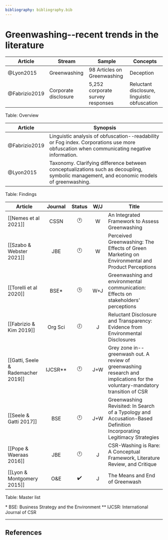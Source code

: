 ```yaml
---
bibliography: bibliography.bib
---
```


# Greenwashing--recent trends in the literature

Article         | Stream                | Sample                            | Concepts
------          | ---                   | -------                           | ---------
@Lyon2015       | Greenwashing          | 98 Articles on Greenwashing       | Deception
@Fabrizio2019   | Corporate disclosure  | 5,252 corporate survey responses  | Reluctant disclosure, linguistic obfuscation
Table: Overview

Article         | Synopsis
---             | ---------------
@Fabrizio2019   | Linguistic analysis of obfuscation--readability or Fog index. Corporations use more obfuscation when communicating negative information.
@Lyon2015       | Taxonomy. Clarifying difference between conceptualizations such as decoupling, symbolic management, and economic models of greenwashing.
Table: Findings

Article                           |Journal| Status           | W/J| Title
------------                      | :-:   | :-:              | :-:| ------------------------------------
[[Nemes et al 2021]]              | CSSN  | :clock1:         | W  | An Integrated Framework to Assess Greenwashing
[[Szabo & Webster 2021]]          | JBE   | :clock12:        | W  | Perceived Greenwashing: The Effects of Green Marketing on Environmental and Product Perceptions
[[Torelli et al 2020]]            | BSE*  | :clock3:         | W+J| Greenwashing and environmental communication: Effects on stakeholders' perceptions
[[Fabrizio & Kim 2019]]           |Org Sci| :clock7:         | J  | Reluctant Disclosure and Transparency: Evidence from Environmental Disclosures
[[Gatti, Seele & Rademacher 2019]]|IJCSR**| :clock12:        | J+W| Grey zone in--greenwash out. A review of greenwashing research and implications for the voluntary-mandatory transition of CSR
[[Seele & Gatti 2017]]            | BSE   | :clock12:        | J+W| Greenwashing Revisited: In Search of a Typology and Accusation-Based Definition Incorporating Legitimacy Strategies
[[Pope & Waeraas 2016]]           | JBE   | :clock12:        | J  | CSR-Washing is Rare: A Conceptual Framework, Literature Review, and Critique
[[Lyon & Montgomery 2015]]        | O&E   |:heavy_check_mark:| J  | The Means and End of Greenwash
Table: Master list

\* BSE: Business Strategy and the Environment
\** IJCSR: International Journal of CSR

---

## References
